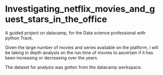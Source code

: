 # Investigating_netflix_movies_and_guest_stars_in_the_office
A guided project on datacamp, for the Data science professional with python Track.

Given the large number of movies and series available on the platform, i will be taking in depth analysis on the run time of movies to ascertain if it has been increasing or decreasing over the years.

The dataset for analysis was gotten from the datacamp workspace.
